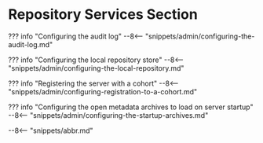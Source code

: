 <!-- SPDX-License-Identifier: CC-BY-4.0 -->
<!-- Copyright Contributors to the Egeria project. -->

# Repository Services Section

??? info "Configuring the audit log"
    --8<-- "snippets/admin/configuring-the-audit-log.md"

??? info "Configuring the local repository store"
    --8<-- "snippets/admin/configuring-the-local-repository.md"

??? info "Registering the server with a cohort"
    --8<-- "snippets/admin/configuring-registration-to-a-cohort.md"

??? info "Configuring the open metadata archives to load on server startup"
    --8<-- "snippets/admin/configuring-the-startup-archives.md"

--8<-- "snippets/abbr.md"

